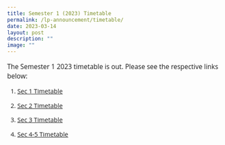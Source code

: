 ```yaml
---
title: Semester 1 (2023) Timetable
permalink: /lp-announcement/timetable/
date: 2023-03-14
layout: post
description: ""
image: ""
---
```

<p style="font-family:Open Sans;font-size:15.5px;">The Semester 1 2023 timetable is out. Please see the respective links below:</p>
<ol>
<li style="font-family:Open Sans;font-size:14.5px;">
<p ><a href="https://drive.google.com/drive/folders/1In9AMXTmgdANW9X_aGB39H3pwb83EOJR?usp=sharing" style="font-family:Open Sans;font-size:14.5px;">Sec 1 Timetable</a></p>
</li>
<li style="font-family:Open Sans;font-size:14.5px;">
<p><a href="https://drive.google.com/drive/folders/1m7Q6g0CdFmxENRbdlavw-LhrVXrOGBSK?usp=sharing">Sec 2 Timetable</a></p>
</li>
<li style="font-family:Open Sans;font-size:14.5px;">
<p><a href="https://drive.google.com/drive/folders/1j9SBVDJv6gdHApZ_9Vp_AY-nfL16mqEP?usp=sharing" >Sec 3 Timetable</a></p>
</li>
<li style="font-family:Open Sans;font-size:14.5px;">
<p><a href="https://drive.google.com/drive/folders/1HlVFY48W2Si2BNfkZJg9RTbRUutuakTP?usp=sharing">Sec 4-5 Timetable</a></p>
</li>
</ol>